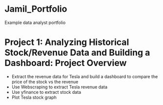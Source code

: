 # Jamil_Portfolio
Example data analyst portfolio
  
# Project 1: Analyzing Historical Stock/Revenue Data and Building a Dashboard: Project Overview
* Extract the revenue data for Tesla and build a dashboard to compare the price of the stock vs the revenue
* Use Webscraping to extract Tesla revenue data
* Use yfinance to extract stock data
* Plot Tesla stock graph
